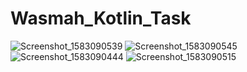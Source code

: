 # Wasmah_Kotlin_Task

![Screenshot_1583090539](https://user-images.githubusercontent.com/33086068/75634816-8b589e80-5c19-11ea-90b7-f00cc0b4c7f3.png)
![Screenshot_1583090545](https://user-images.githubusercontent.com/33086068/75634821-901d5280-5c19-11ea-9880-ef4a6c8c01f0.png)
![Screenshot_1583090444](https://user-images.githubusercontent.com/33086068/75634824-90b5e900-5c19-11ea-949b-adecb5d27b8b.png)
![Screenshot_1583090515](https://user-images.githubusercontent.com/33086068/75634825-91e71600-5c19-11ea-9420-9d8fd7a64d6a.png)
